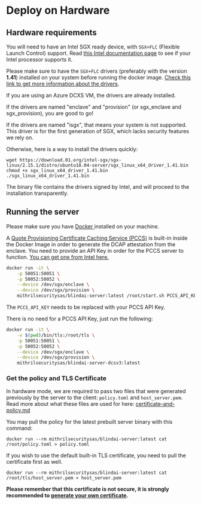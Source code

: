 # Deploy on Hardware

## Hardware requirements

You will need to have an Intel SGX ready device, with `SGX+FLC` (Flexible Launch Control) support. Read [this Intel documentation page](https://www.intel.com/content/www/us/en/support/articles/000057420/software/intel-security-products.html) to see if your Intel processor supports it.

Please make sure to have the `SGX+FLC` drivers (preferably with the version **1.41**) installed on your system before running the docker image. [Check this link to get more information about the drivers](https://github.com/intel/SGXDataCenterAttestationPrimitives/tree/master/driver/linux).

If you are using an Azure DCXS VM, the drivers are already installed.


If the drivers are named "enclave" and "provision" (or sgx\_enclave and sgx\_provision), you are good to go!



If the drivers are named "isgx", that means your system is not supported. This driver is for the first generation of SGX, which lacks security features we rely on.


Otherwise, here is a way to install the drivers quickly:

```
wget https://download.01.org/intel-sgx/sgx-linux/2.15.1/distro/ubuntu18.04-server/sgx_linux_x64_driver_1.41.bin
chmod +x sgx_linux_x64_driver_1.41.bin
./sgx_linux_x64_driver_1.41.bin
```

The binary file contains the drivers signed by Intel, and will proceed to the installation transparently.

## Running the server

Please make sure you have [Docker ](https://docs.docker.com/get-docker/)installed on your machine.



A [Quote Provisioning Certificate Caching Service (PCCS)](https://github.com/intel/SGXDataCenterAttestationPrimitives/blob/master/QuoteGeneration/pccs/README.md) is built-in inside the Docker Image in order to generate the DCAP attestation from the enclave. You need to provide an API Key in order for the PCCS server to function. [You can get one from Intel here.](https://api.portal.trustedservices.intel.com/provisioning-certification)

```bash
docker run -it \
    -p 50051:50051 \
    -p 50052:50052 \
    --device /dev/sgx/enclave \
    --device /dev/sgx/provision \
    mithrilsecuritysas/blindai-server:latest /root/start.sh PCCS_API_KEY
```

The `PCCS_API_KEY` needs to be replaced with your PCCS API Key.



There is no need for a PCCS API Key, just run the following:

```bash
docker run -it \
    -v $(pwd)/bin/tls:/root/tls \
    -p 50051:50051 \
    -p 50052:50052 \
    --device /dev/sgx/enclave \
    --device /dev/sgx/provision \
    mithrilsecuritysas/blindai-server-dcsv3:latest
```



### Get the policy and TLS Certificate

In hardware mode, we are required to pass two files that were generated previously by the server to the client: `policy.toml` and `host_server.pem`. Read more about what these files are used for here: [certificate-and-policy.md](../advanced/certificate-and-policy.md "mention")

You may pull the policy for the latest prebuilt server binary with this command:

```
docker run --rm mithrilsecuritysas/blindai-server:latest cat /root/policy.toml > policy.toml
```

If you wish to use the default built-in TLS certificate, you need to pull the certificate first as well.

```
docker run --rm mithrilsecuritysas/blindai-server:latest cat /root/tls/host_server.pem > host_server.pem
```


**Please remember that this certificate is not secure, it is strongly recommended to [generate your own certificate](../advanced/certificate-and-policy.md#inject-your-own-tls-certificate-to-blindai).**

